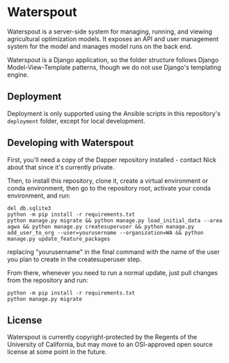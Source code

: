 # Waterspout
Waterspout is a server-side system for managing, running, and viewing agricultural optimization models. It
exposes an API and user management system for the model and manages model runs on the back end.

Waterspout is a Django application, so the folder structure follows Django Model-View-Template patterns,
though we do not use Django's templating engine. 

## Deployment
Deployment is only supported using the Ansible scripts in this repository's `deployment` folder, except for
local development.

## Developing with Waterspout
First, you'll need a copy of the Dapper repository installed - contact Nick about that since it's currently private.

Then, to install this repository, clone it, create a virtual environment or conda environment, then
go to the repository root, activate your conda environment, and run:

```
del db.sqlite3
python -m pip install -r requirements.txt
python manage.py migrate && python manage.py load_initial_data --area agwa && python manage.py createsuperuser && python manage.py add_user_to_org --user=yourusername --organization=WA && python manage.py update_feature_packages
```

replacing "yourusername" in the final command with the name of the user you plan to create in the createsuperuser step.

From there, whenever you need to run a normal update, just pull changes from the repository and run:
```
python -m pip install -r requirements.txt
python manage.py migrate
```

## License
Waterspout is currently copyright-protected by the Regents of the University of California, but may move
to an OSI-approved open source license at some point in the future.